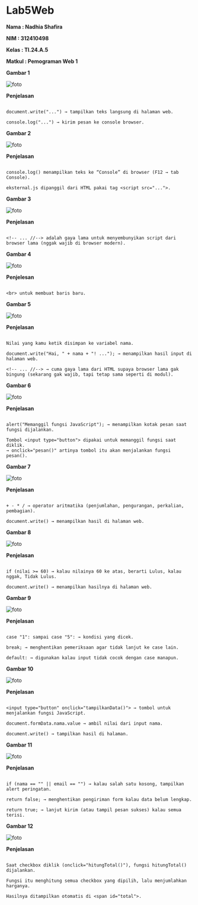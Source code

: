 # Lab5Web

**Nama            : Nadhia Shafira**

**NIM             : 312410498**

**Kelas           : TI.24.A.5**

**Matkul          : Pemograman Web 1**


**Gambar 1**


![foto](https://github.com/NadhiaShafira/Lab5Web/blob/9b63fdc2a27633d89f23bb4b5740cd339115ce11/fotoFoto/Gambar%201.png) 


**Penjelasan**


```window.alert("...") → munculkan kotak pesan (alert box).

document.write("...") → tampilkan teks langsung di halaman web.

console.log("...") → kirim pesan ke console browser.
```

**Gambar 2**


![foto](https://github.com/NadhiaShafira/Lab5Web/blob/75cbb82c498a6d786ceb52f5b87a612dff5a4266/fotoFoto/Gambar%202.png) 


**Penjelasan**


```document.write() menulis teks ke halaman web.

console.log() menampilkan teks ke “Console” di browser (F12 → tab Console).

eksternal.js dipanggil dari HTML pakai tag <script src="...">.
```

**Gambar 3**


![foto](https://github.com/NadhiaShafira/Lab5Web/blob/a6f62e7ed2601906a8bd866590897e2a379c666b/fotoFoto/Gambar%203.png) 


**Penjelasan**


```window.alert() → menampilkan pesan pop-up ke pengguna.

<!-- ... //--> adalah gaya lama untuk menyembunyikan script dari browser lama (nggak wajib di browser modern).
```

**Gambar 4**

![foto](https://github.com/NadhiaShafira/Lab5Web/blob/5196e49dd6a42b93b46c5b7bf634f7be26d4f464/fotoFoto/Gambar%204.png)

**Penjelesan**

```document.write() digunakan untuk menulis langsung ke halaman web.

<br> untuk membuat baris baru.
```

**Gambar 5**


![foto](https://github.com/NadhiaShafira/Lab5Web/blob/f8e44225304070ad73de1a21ed782d5872339026/fotoFoto/Gambar%205.png)


**Penjelasan**


```window.prompt("Siapa nama Anda?", ""); → munculin kotak input ke pengguna untuk ngetik nama.

Nilai yang kamu ketik disimpan ke variabel nama.

document.write("Hai, " + nama + "! ..."); → menampilkan hasil input di halaman web.

<!-- ... //--> → cuma gaya lama dari HTML supaya browser lama gak bingung (sekarang gak wajib, tapi tetap sama seperti di modul).
```

**Gambar 6**


![foto](https://github.com/NadhiaShafira/Lab5Web/blob/cdf193563088946c12cbac1e1143f98b4c072466/fotoFoto/Gambar%206.png) 


**Penjelasan**


```function pesan() → mendefinisikan fungsi bernama pesan.

alert("Memanggil fungsi JavaScript"); → menampilkan kotak pesan saat fungsi dijalankan.

Tombol <input type="button"> dipakai untuk memanggil fungsi saat diklik.
→ onclick="pesan()" artinya tombol itu akan menjalankan fungsi pesan().
```

**Gambar 7**


![foto](https://github.com/NadhiaShafira/Lab5Web/blob/9251fc266ecb31deab59dbc6d14e5b746cfaa6fa/fotoFoto/Gambar%207.png)


**Penjelasan**


```var nilai1 = 10; var nilai2 = 5; → mendefinisikan dua variabel angka.

+ - * / → operator aritmatika (penjumlahan, pengurangan, perkalian, pembagian).

document.write() → menampilkan hasil di halaman web.
```

**Gambar 8**


![foto](https://github.com/NadhiaShafira/Lab5Web/blob/04efa1f09ec5aeee39221123745ebc94b9171b08/fotoFoto/Gambar%208.png)


**Penjelasan**


```prompt("Masukkan nilai Anda:") → minta input dari pengguna.

if (nilai >= 60) → kalau nilainya 60 ke atas, berarti Lulus, kalau nggak, Tidak Lulus.

document.write() → menampilkan hasilnya di halaman web.
```

**Gambar 9**


![foto](https://github.com/NadhiaShafira/Lab5Web/blob/3f6c651e6999f1712a50a166f966c928c62f91f7/fotoFoto/Gambar%209.png)


**Penjelasan**


```switch (nilai) → memeriksa isi variabel nilai.

case "1": sampai case "5": → kondisi yang dicek.

break; → menghentikan pemeriksaan agar tidak lanjut ke case lain.

default: → digunakan kalau input tidak cocok dengan case manapun.
```

**Gambar 10**


![foto](https://github.com/NadhiaShafira/Lab5Web/blob/0dfe3a2e904c61eebe45634fb332076d969777d0/fotoFoto/Gambar%2010.png)


**Penjelasan**


```<input type="text" name="nama"> → tempat pengguna mengetik nama.

<input type="button" onclick="tampilkanData()"> → tombol untuk menjalankan fungsi JavaScript.

document.formData.nama.value → ambil nilai dari input nama.

document.write() → tampilkan hasil di halaman.
```

**Gambar 11**


![foto](https://github.com/NadhiaShafira/Lab5Web/blob/60a8e042dd3cb1aeec48f077f1acfd3f89ef0e04/fotoFoto/Gambar%2011.png)


**Penjelasan**


```onsubmit="return validasi()" → saat tombol Kirim ditekan, fungsi validasi() dijalankan dulu.

if (nama == "" || email == "") → kalau salah satu kosong, tampilkan alert peringatan.

return false; → menghentikan pengiriman form kalau data belum lengkap.

return true; → lanjut kirim (atau tampil pesan sukses) kalau semua terisi.
```

**Gambar 12**


![foto](https://github.com/NadhiaShafira/Lab5Web/blob/89f85374e41401ac524d866e11f8db77f93dd272/fotoFoto/Gambar%2012.png) 


**Penjelasan**


```Setiap menu punya checkbox dan harga (value).

Saat checkbox diklik (onclick="hitungTotal()"), fungsi hitungTotal() dijalankan.

Fungsi itu menghitung semua checkbox yang dipilih, lalu menjumlahkan harganya.

Hasilnya ditampilkan otomatis di <span id="total">.
```






